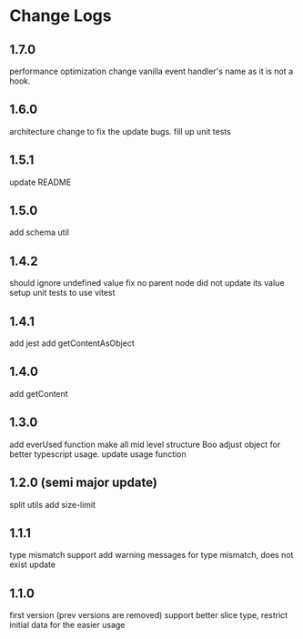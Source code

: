 # Change Logs

## 1.7.0
performance optimization
change vanilla event handler's name as it is not a hook.

## 1.6.0
architecture change to fix the update bugs.
fill up unit tests

## 1.5.1
update README

## 1.5.0
add schema util

## 1.4.2
should ignore undefined value
fix no parent node did not update its value 
setup unit tests to use vitest

## 1.4.1

add jest
add getContentAsObject

## 1.4.0

add getContent

## 1.3.0

add everUsed function
make all mid level structure Boo
adjust object for better typescript usage.
update usage function

## 1.2.0 (semi major update)

split utils
add size-limit

## 1.1.1

type mismatch support
add warning messages for type mismatch, does not exist update

## 1.1.0

first version (prev versions are removed)
support better slice type,
restrict initial data for the easier usage
